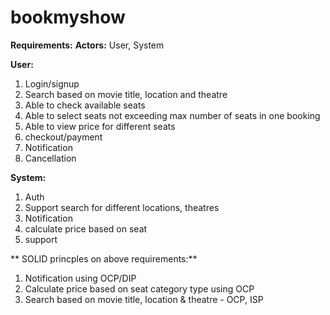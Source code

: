 # bookmyshow
**Requirements:**
**Actors:** User, System

**User:**
1. Login/signup
2. Search based on movie title, location and theatre
3. Able to check available seats
4. Able to select seats not exceeding max number of seats in one booking
5. Able to view price for different seats
6. checkout/payment
7. Notification
8. Cancellation

**System:**
1. Auth
2. Support search for different locations, theatres
3. Notification
4. calculate price based on seat 
5. support

  ** SOLID princples on above requirements:**
   1. Notification using OCP/DIP
   2. Calculate price based on seat category type using OCP
   3. Search based on movie title, location & theatre - OCP, ISP
  
      
   
